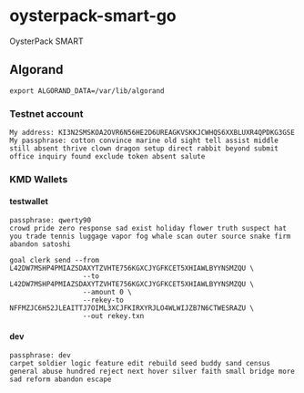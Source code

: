 # oysterpack-smart-go
OysterPack SMART

## Algorand
```shell
export ALGORAND_DATA=/var/lib/algorand
```

### Testnet account
```text
My address: KI3N2SMSKOA2OVR6N56HE2D6UREAGKVSKKJCWHQS6XXBLUXR4QPDKG3GSE
My passphrase: cotton convince marine old sight tell assist middle still absent thrive clown dragon setup direct rabbit beyond submit office inquiry found exclude token absent salute
```

### KMD Wallets

#### testwallet
```text
passphrase: qwerty90
crowd pride zero response sad exist holiday flower truth suspect hat you trade tennis luggage vapor fog whale scan outer source snake firm abandon satoshi
```

```text
goal clerk send --from L42DW7MSHP4PMIAZSDAXYTZVHTE756KGXCJYGFKCET5XHIAWLBYYNSMZQU \
                  --to L42DW7MSHP4PMIAZSDAXYTZVHTE756KGXCJYGFKCET5XHIAWLBYYNSMZQU \
                  --amount 0 \
                  --rekey-to NFFMZJC6H52JLEAITTJ7OIML3XCJFKIRXYRJLO4WLWIJZB7N6CTWESRAZU \
                  --out rekey.txn
```

#### dev
```text
passphrase: dev
carpet soldier logic feature edit rebuild seed buddy sand census general abuse hundred reject next hover silver faith small bridge more sad reform abandon escape
```
